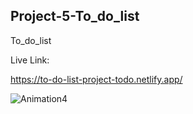 ## Project-5-To_do_list
To_do_list

Live Link:

https://to-do-list-project-todo.netlify.app/


![Animation4](https://user-images.githubusercontent.com/94699375/202314663-f19dc9bc-130e-4578-ba97-f5172bc74129.gif)
